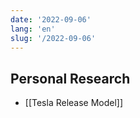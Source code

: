 ```yaml
---
date: '2022-09-06'
lang: 'en'
slug: '/2022-09-06'
---
```


## Personal Research

- [[Tesla Release Model]]
